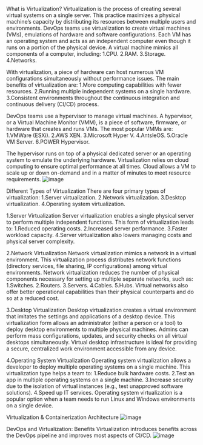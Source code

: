 What is Virtualization?
Virtualization is the process of creating several virtual systems on a single server. This practice maximizes a physical machine’s capacity by distributing its resources between multiple users and environments.
DevOps teams use virtualization to create virtual machines (VMs), emulations of hardware and software configurations. Each VM has an operating system and acts as an independent computer even though it runs on a portion of the physical device. A virtual machine mimics all components of a computer, including:
1.CPU.
2.RAM.
3.Storage.
4.Networks.

With virtualization, a piece of hardware can host numerous VM configurations simultaneously without performance issues. The main benefits of virtualization are:
1.More computing capabilities with fewer resources.
2.Running multiple independent systems on a single hardware.
3.Consistent environments throughout the continuous integration and continuous delivery (CI/CD) process.

DevOps teams use a hypervisor to manage virtual machines. A hypervisor, or a Virtual Machine Monitor (VMM), is a piece of software, firmware, or hardware that creates and runs VMs. The most popular VMMs are:
1.VMWare (ESXi).
2.AWS XEN.
3.Microsoft Hyper V.
4.AntsleOS.
5.Oracle VM Server.
6.POWER Hypervisor.

The hypervisor runs on top of a physical dedicated server or an operating system to emulate the underlying hardware.
Virtualization relies on cloud computing to ensure optimal performance at all times. Cloud allows a VM to scale up or down on-demand and in a matter of minutes to meet resource requirements.
![image](https://github.com/user-attachments/assets/50139c12-aee3-4da5-ab89-74b5f210a64d)

Different Types of Virtualization
There are four primary types of virtualization:
1.Server virtualization.
2.Network virtualization.
3.Desktop virtualization.
4.Operating system virtualization.

1.Server Virtualization
Server virtualization enables a single physical server to perform multiple independent functions. This form of virtualization leads to:
1.Reduced operating costs.
2.Increased server performance.
3.Faster workload capacity.
4.Server virtualization also lowers managing costs and physical server complexity.

2.Network Virtualization
Network virtualization mimics a network in a virtual environment. This virtualization process distributes network functions (directory services, file sharing, IP configurations) among virtual environments.
Network virtualization reduces the number of physical components necessary for setting up multiple separate networks, such as:
1.Switches.
2.Routers.
3.Servers.
4.Cables.
5.Hubs.
Virtual networks also offer better operational capabilities than their physical counterparts and do so at a reduced cost.

3.Desktop Virtualization
Desktop virtualization creates a virtual environment that imitates the settings and applications of a desktop device.
This virtualization form allows an administrator (either a person or a tool) to deploy desktop environments to multiple physical machines. Admins can perform mass configurations, updates, and security checks on all virtual desktops simultaneously.
Virtual desktop infrastructure is ideal for providing a secure, centralized work environment accessible from any device.

4.Operating System Virtualization
Operating system virtualization allows a developer to deploy multiple operating systems on a single machine. This virtualization type helps a team to:
1.Reduce bulk hardware costs.
2.Test an app in multiple operating systems on a single machine.
3.Increase security due to the isolation of virtual instances (e.g., test unapproved software solutions).
4.Speed up IT services.
Operating system virtualization is a popular option when a team needs to run Linux and Windows environments on a single device.

Virtualization & Containerization Architecture
![image](https://github.com/user-attachments/assets/43b20fdd-058a-4072-a5b4-48bf5c895739)

DevOps and Virtualization: Benefits
Virtualization introduces benefits across the DevOps pipeline and improves most aspects of CI/CD.
![image](https://github.com/user-attachments/assets/2a9f0800-815b-4c86-b714-6f8a513925bb)
